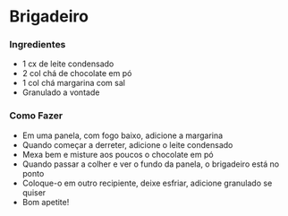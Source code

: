 # **Brigadeiro**

### Ingredientes

 - 1 cx de leite condensado
 - 2 col chá de chocolate em pó
 - 1 col chá margarina com sal
 - Granulado a vontade

### Como Fazer

 - Em uma panela, com fogo baixo, adicione a margarina
 - Quando começar a derreter, adicione o leite condensado
 - Mexa bem e misture aos poucos o chocolate em pó
 - Quando passar a colher e ver o fundo da panela, o brigadeiro está no ponto
 - Coloque-o em outro recipiente, deixe esfriar, adicione granulado se quiser
 - Bom apetite!
